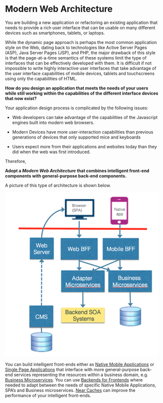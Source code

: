 # Modern Web Architecture

You are building a new application or refactoring an existing application that needs to provide a rich user interface that can be
usable on many different devices such as smartphones, tablets, or laptops.

While the dynamic page approach is perhaps the most common application style on the Web, dating back to technologies like Active Server Pages (ASP), Java Server Pages (JSP), and PHP, the major drawback of this style is that the page-at-a-time semantics of these systems limit the type of interfaces that can be effectively developed with them. It is difficult if not impossible to write highly interactive user interfaces that take advantage of the user interface capabilities of mobile devices, tablets and touchscreens using only the capabilities of HTML.

**How do you design an application that meets the needs of your users while still working within the capabilities of the different interface devices that now exist?**

Your application design process is complicated by the following issues:

-   Web developers can take advantage of the capabilities of the Javascript engines built into modern web browsers.

-   Modern Devices have more user-interaction capabilities than previous generations of devices that only supported mice and keyboards

-   Users expect more from their applications and websites today than they did when the web was first introduced.

Therefore,

**Adopt a *Modern Web Architecture* that combines intelligent front-end components with general-purpose back-end components.**

A picture of this type of architecture is shown below.

![Modern Web Architecture](../assets/ModernWebArchitecture.png)

You can build intelligent front-ends either as [Native Mobile Applications](Native-Mobile-Application.md) or [Single Page Applications](Single-Page-Application.md) that interface with more general-purpose back-end services representing the resources within a business domain, e.g. [Business Microservices](../Microservices/Business-Microservice.md). You can use [Backends for Frontends](../Microservices/Backend-For-Frontend.md) where needed to adapt between the needs of specific Native Mobile Applications, SPA’s and Business microservices. [Near Caches](Near-Cache.md) can improve the performance of your intelligent front-ends.
